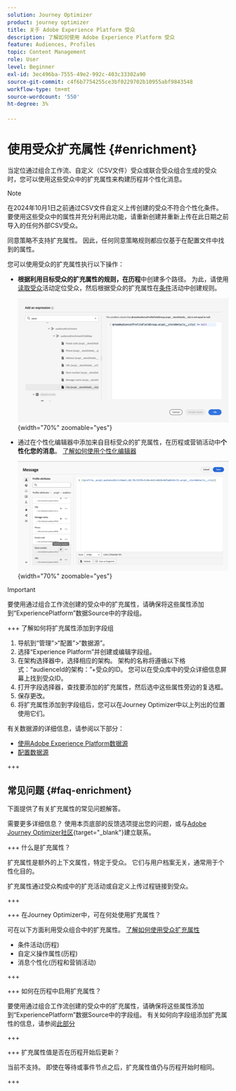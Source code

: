 ```yaml
---
solution: Journey Optimizer
product: journey optimizer
title: 关于 Adobe Experience Platform 受众
description: 了解如何使用 Adobe Experience Platform 受众
feature: Audiences, Profiles
topic: Content Management
role: User
level: Beginner
exl-id: 3ec496ba-7555-49e2-992c-403c33302a90
source-git-commit: c4f6b7754255ce3bf0229702b10955abf9843548
workflow-type: tm+mt
source-wordcount: '550'
ht-degree: 3%

---
```


# 使用受众扩充属性 {#enrichment}

当定位通过组合工作流、自定义（CSV文件）受众或联合受众组合生成的受众时，您可以使用这些受众中的扩充属性来构建历程并个性化消息。

>[!NOTE]
>
>在2024年10月1日之前通过CSV文件自定义上传创建的受众不符合个性化条件。 要使用这些受众中的属性并充分利用此功能，请重新创建并重新上传在此日期之前导入的任何外部CSV受众。
>
>同意策略不支持扩充属性。 因此，任何同意策略规则都应仅基于在配置文件中找到的属性。

您可以使用受众的扩充属性执行以下操作：

* **根据利用目标受众的扩充属性的规则，在历程**&#x200B;中创建多个路径。 为此，请使用[读取受众](../building-journeys/read-audience.md)活动定位受众，然后根据受众的扩充属性在[条件](../building-journeys/condition-activity.md)活动中创建规则。

  ![](assets/audience-enrichment-attribute-condition.png){width="70%" zoomable="yes"}

* 通过在个性化编辑器中添加来自目标受众的扩充属性，在历程或营销活动中&#x200B;**个性化您的消息**。 [了解如何使用个性化编辑器](../personalization/personalization-build-expressions.md)

  ![](assets/audience-enrichment-attribute-perso.png){width="70%" zoomable="yes"}

>[!IMPORTANT]
>
>要使用通过组合工作流创建的受众中的扩充属性，请确保将这些属性添加到“ExperiencePlatform”数据Source中的字段组。
>
>+++ 了解如何将扩充属性添加到字段组
>
>1. 导航到“管理”>“配置”>“数据源”。
>1. 选择“Experience Platform”并创建或编辑字段组。
>1. 在架构选择器中，选择相应的架构。 架构的名称将遵循以下格式：“audienceId的架构：”+受众的ID。 您可以在受众库中的受众详细信息屏幕上找到受众ID。
>1. 打开字段选择器，查找要添加的扩充属性，然后选中这些属性旁边的复选框。
>1. 保存更改。
>1. 将扩充属性添加到字段组后，您可以在Journey Optimizer中以上列出的位置使用它们。
>
>有关数据源的详细信息，请参阅以下部分：
>
>* [使用Adobe Experience Platform数据源](../datasource/adobe-experience-platform-data-source.md)
>* [配置数据源](../datasource/configure-data-sources.md)
>
>+++


## 常见问题 {#faq-enrichment}

下面提供了有关扩充属性的常见问题解答。

需要更多详细信息？ 使用本页底部的反馈选项提出您的问题，或与[Adobe Journey Optimizer社区](https://experienceleaguecommunities.adobe.com/t5/adobe-journey-optimizer/ct-p/journey-optimizer?profile.language=en){target="_blank"}建立联系。

+++ 什么是扩充属性？

扩充属性是额外的上下文属性，特定于受众。 它们与用户档案无关，通常用于个性化目的。

扩充属性通过受众构成中的扩充活动或自定义上传过程链接到受众。

+++

+++ 在Journey Optimizer中，可在何处使用扩充属性？

可在以下方面利用受众组合中的扩充属性。 [了解如何使用受众扩充属性](#enrichment)

* 条件活动(历程)
* 自定义操作属性(历程)
* 消息个性化(历程和营销活动)

+++

+++ 如何在历程中启用扩充属性？

要使用通过组合工作流创建的受众中的扩充属性，请确保将这些属性添加到“ExperiencePlatform”数据Source中的字段组。 有关如何向字段组添加扩充属性的信息，请参阅[此部分](#enrichment)

+++

+++ 扩充属性值是否在历程开始后更新？

当前不支持。 即使在等待或事件节点之后，扩充属性值仍与历程开始时相同。

+++
